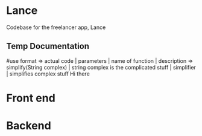 # Lance
Codebase for the freelancer app, Lance

## Temp Documentation
#use format => actual code | parameters | name of function | description =>
simplify(String complex) | string complex is the complicated stuff | simplifier | simplifies complex stuff
Hi there

# Front end
# Backend

